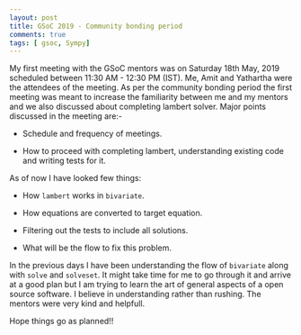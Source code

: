 ```yaml
---
layout: post
title: GSoC 2019 - Community bonding period
comments: true
tags: [ gsoc, Sympy]
---
```


My first meeting with the GSoC mentors was on Saturday 18th May, 2019 scheduled
between 11:30 AM - 12:30 PM (IST). Me, Amit and Yathartha were the attendees of
the meeting. As per the community bonding period the first meeting was meant to
increase the familiarity between me and my mentors and we also discussed about
completing lambert solver. Major points discussed in the meeting are:-

 - Schedule and frequency of meetings.

 - How to proceed with completing lambert, understanding existing code and
 writing tests for it.


As of now I have looked few things:

 - How `lambert` works in `bivariate`.

 - How equations are converted to target equation.

 - Filtering out the tests to include all solutions.

 - What will be the flow to fix this problem.

In the previous days I have been understanding the flow of `bivariate` along with
`solve` and `solveset`. It might take time for me to go through it and arrive
at a good plan but I am trying to learn the art of general aspects of a open
source software. I believe in understanding rather than rushing. The mentors were
very kind and helpfull.

Hope things go as planned!!
